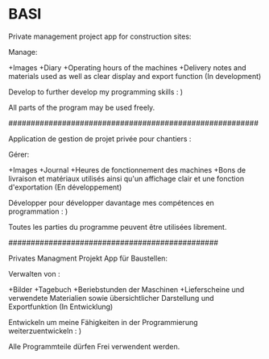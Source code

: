 # BASI


Private management project app for construction sites:

Manage:

+Images
+Diary
+Operating hours of the machines
+Delivery notes and materials used as well as clear display and export function (In development)

Develop to further develop my programming skills : )

All parts of the program may be used freely.


########################################################


Application de gestion de projet privée pour chantiers :


Gérer:

+Images
+Journal
+Heures de fonctionnement des machines
+Bons de livraison et matériaux utilisés ainsi qu'un affichage clair et une fonction d'exportation (En développement)

Développer pour développer davantage mes compétences en programmation : )

Toutes les parties du programme peuvent être utilisées librement.


###############################################


Privates Managment Projekt App für Baustellen:



Verwalten von :

+Bilder
+Tagebuch
+Beriebstunden der Maschinen
+Lieferscheine und verwendete Materialien sowie übersichtlicher Darstellung und Exportfunktion (In Entwicklung)

Entwickeln um meine  Fähigkeiten in der Programmierung weiterzuentwickeln : )

Alle Programmteile dürfen Frei verwendent werden.
